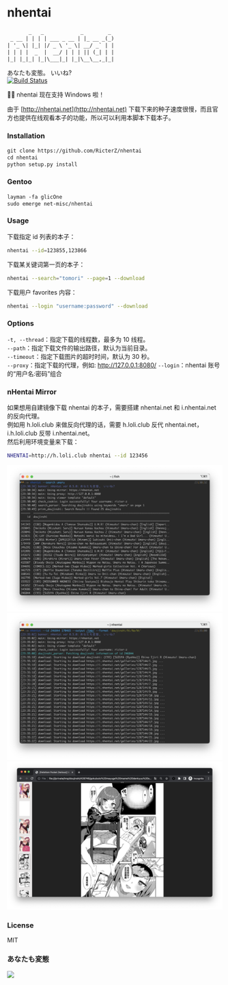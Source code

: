 nhentai
=======
           _   _            _        _
     _ __ | | | | ___ _ __ | |_ __ _(_)
    | '_ \| |_| |/ _ \ '_ \| __/ _` | |
    | | | |  _  |  __/ | | | || (_| | |
    |_| |_|_| |_|\___|_| |_|\__\__,_|_|

あなたも変態。 いいね?  
[![Build Status](https://travis-ci.org/RicterZ/nhentai.svg?branch=master)](https://travis-ci.org/RicterZ/nhentai)  

🎉🎉 nhentai 现在支持 Windows 啦！

由于 [http://nhentai.net](http://nhentai.net) 下载下来的种子速度很慢，而且官方也提供在线观看本子的功能，所以可以利用本脚本下载本子。

### Installation

    git clone https://github.com/RicterZ/nhentai
    cd nhentai
    python setup.py install
    
### Gentoo

    layman -fa glicOne
    sudo emerge net-misc/nhentai

### Usage
下载指定 id 列表的本子：
```bash
nhentai --id=123855,123866
```

下载某关键词第一页的本子：
```bash
nhentai --search="tomori" --page=1 --download
```

下载用户 favorites 内容：
```bash
nhentai --login "username:password" --download
```

### Options

`-t, --thread`：指定下载的线程数，最多为 10 线程。  
`--path`：指定下载文件的输出路径，默认为当前目录。  
`--timeout`：指定下载图片的超时时间，默认为 30 秒。  
`--proxy`：指定下载的代理，例如: http://127.0.0.1:8080/
`--login`：nhentai 账号的“用户名:密码”组合

### nHentai Mirror
如果想用自建镜像下载 nhentai 的本子，需要搭建 nhentai.net 和 i.nhentai.net 的反向代理。  
例如用 h.loli.club 来做反向代理的话，需要 h.loli.club 反代 nhentai.net，i.h.loli.club 反带 i.nhentai.net。  
然后利用环境变量来下载：  

```bash
NHENTAI=http://h.loli.club nhentai --id 123456
```

![](./images/search.png)  
![](./images/download.png)  
![](./images/viewer.png)  

### License  
MIT

### あなたも変態
![](./images/image.jpg)
